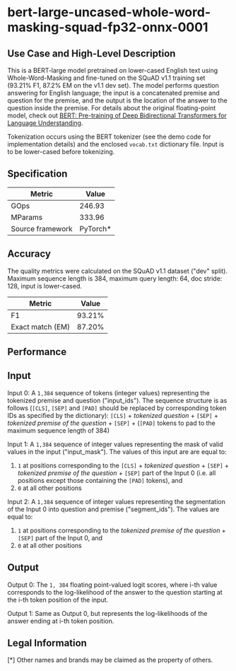 # bert-large-uncased-whole-word-masking-squad-fp32-onnx-0001

## Use Case and High-Level Description

This is a BERT-large model pretrained on lower-cased English text using Whole-Word-Masking and fine-tuned on the SQuAD v1.1 training set (93.21% F1, 87.2% EM on the v1.1 dev set). The model performs question answering for English language; the input is a concatenated premise and question for the premise, and the output is the location of the answer to the question inside the premise. For details about the original floating-point model, check out [BERT: Pre-training of Deep Bidirectional Transformers for Language Understanding](https://arxiv.org/abs/1810.04805).

Tokenization occurs using the BERT tokenizer (see the demo code for implementation details) and the enclosed `vocab.txt` dictionary file. Input is to be lower-cased before tokenizing.

## Specification

| Metric            | Value                 |
|-------------------|-----------------------|
| GOps              | 246.93                |
| MParams           | 333.96                |
| Source framework  | PyTorch\*             |


## Accuracy

The quality metrics were calculated on the SQuAD v1.1 dataset ("dev" split). Maximum sequence length is 384, maximum query length: 64, doc stride: 128, input is lower-cased.

| Metric                    | Value         |
|---------------------------|---------------|
| F1                        |        93.21% |
| Exact match (EM)          |        87.20% |


## Performance

## Input

Input 0: A `1,384` sequence of tokens (integer values) representing the tokenized premise and question ("input_ids"). The sequence structure is as follows (`[CLS]`, `[SEP]` and `[PAD]` should be replaced by corresponding token IDs as specified by the dictionary):
`[CLS]` + *tokenized question* + `[SEP]` + *tokenized premise of the question* + `[SEP]` + (`[PAD]` tokens to pad to the maximum sequence length of 384)

Input 1: A `1,384` sequence of integer values representing the mask of valid values in the input ("input_mask"). The values of this input are are equal to:
1) `1` at positions corresponding to the `[CLS]` + *tokenized question* + `[SEP]` + *tokenized premise of the question* + `[SEP]` part of the Input 0  (i.e. all positions except those containing the `[PAD]` tokens), and
2) `0` at all other positions

Input 2: A `1,384` sequence of integer values representing the segmentation of the Input 0 into question and premise ("segment_ids"). The values are equal to:
1) `1` at positions corresponding to the *tokenized premise of the question* + `[SEP]` part of the Input 0, and
2) `0` at all other positions

## Output

Output 0: The `1, 384` floating point-valued logit scores, where i-th value corresponds to the log-likelihood of the answer to the question starting at the i-th token position of the input.

Output 1: Same as Output 0, but represents the log-likelihoods of the answer ending at i-th token position.

## Legal Information
[*] Other names and brands may be claimed as the property of others.
